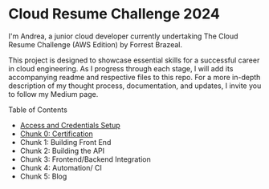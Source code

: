 # Cloud Resume Challenge 2024

I'm Andrea, a junior cloud developer currently undertaking The Cloud Resume Challenge (AWS Edition) by Forrest Brazeal.

This project is designed to showcase essential skills for a successful career in cloud engineering. As I progress through each stage, I will add its accompanying readme and respective files to this repo. For a more in-depth description of my thought process, documentation, and updates, I invite you to follow my Medium page.

Table of Contents 
* [Access and Credentials Setup](https://github.com/ameyer23/resume-challenge/tree/main/AccessBilling)
* [Chunk 0: Certification ](https://github.com/ameyer23/resume-challenge/tree/main/Certification)
* Chunk 1: Building Front End
* Chunk 2: Building the API
* Chunk 3: Frontend/Backend Integration
* Chunk 4: Automation/ CI
* Chunk 5: Blog 